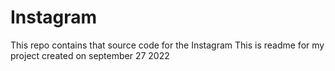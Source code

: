 # Instagram
This repo contains that source code for  the Instagram 
This is readme for my project created on september 27 2022
